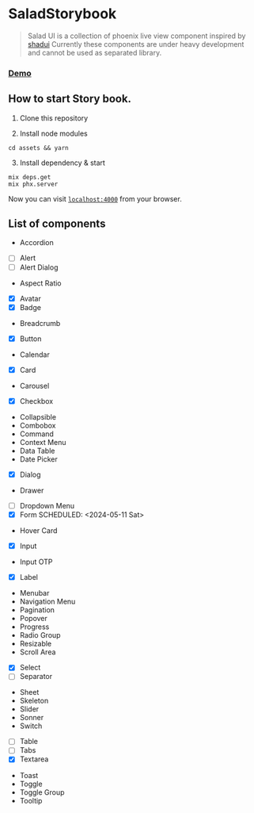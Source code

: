 # SaladStorybook

> Salad UI is a collection of phoenix live view component inspired by [shadui](https://ui.shadcn.com/)
> Currently these components are under heavy development and cannot be used as separated library.

### [Demo](https://salad-storybook.fly.dev/)

## How to start Story book.

1. Clone this repository

2. Install node modules

`cd assets && yarn`

3. Install dependency & start
```
mix deps.get
mix phx.server
```

Now you can visit [`localhost:4000`](http://localhost:4000) from your browser.

## List of components

- Accordion
- [ ] Alert
- [ ] Alert Dialog
- Aspect Ratio
- [x] Avatar
- [x] Badge
- Breadcrumb
- [x] Button
- Calendar
- [x] Card
- Carousel
- [x] Checkbox
- Collapsible
- Combobox
- Command
- Context Menu
- Data Table
- Date Picker
- [x] Dialog
- Drawer
- [ ] Dropdown Menu
- [x] Form
  SCHEDULED: <2024-05-11 Sat>  
- Hover Card
- [x] Input
- Input OTP
- [x] Label
- Menubar
- Navigation Menu
- Pagination
- Popover
- Progress
- Radio Group
- Resizable
- Scroll Area
- [x] Select
- [ ] Separator
- Sheet
- Skeleton
- Slider
- Sonner
- Switch
- [ ] Table
- [ ] Tabs
- [x] Textarea
- Toast
- Toggle
- Toggle Group
- Tooltip
